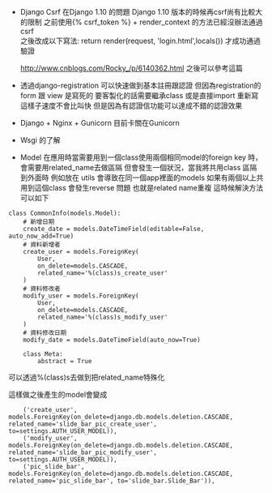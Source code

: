 + Django Csrf 在Django 1.10 的問題
    Django 1.10 版本的時候再csrf尚有比較大的限制
    之前使用{% csrf_token %} + render_context 的方法已經沒辦法通過csrf    
    之後改成以下寫法:
        return render(request, 'login.html',locals())
    才成功通過驗證

    http://www.cnblogs.com/Rocky_/p/6140362.html
    之後可以參考這篇
+ 透過django-registration 可以快速做到基本註冊跟認證
    但因為registration的form 跟 view 是寫死的 
    要客製化的話需要繼承class 
    或是直接import 重新寫
    這樣子速度不會比叫快
    但是因為有認證信功能可以達成不錯的認證效果

+ Django + Nginx + Gunicorn
    目前卡關在Gunicorn
    
+ Wsgi 的了解
+ Model 在應用時當需要用到一個class使用兩個相同model的foreign key 時，會需要用related_name去做區隔
    但會發生一個狀況，當我將共用class 區隔到外面時
    例如放在 utils 會導致在同一個app裡面的models 如果有兩個以上共用到這個class
    會發生reverse 問題 也就是related name重複
    這時候解決方法可以如下
```
class CommonInfo(models.Model):
    # 新增日期
    create_date = models.DateTimeField(editable=False, auto_now_add=True)
    # 資料新增者
    create_user = models.ForeignKey(
        User,
        on_delete=models.CASCADE,
        related_name='%(class)s_create_user'
    )
    # 資料修改者
    modify_user = models.ForeignKey(
        User,
        on_delete=models.CASCADE,
        related_name='%(class)s_modify_user'
    )
    # 資料修改日期
    modify_date = models.DateTimeField(auto_now=True)

    class Meta:
        abstract = True
```
可以透過%(class)s去做到把related_name特殊化
    
這樣做之後產生的model會變成
```
    ('create_user', models.ForeignKey(on_delete=django.db.models.deletion.CASCADE, related_name='slide_bar_pic_create_user', to=settings.AUTH_USER_MODEL)),
    ('modify_user', models.ForeignKey(on_delete=django.db.models.deletion.CASCADE, related_name='slide_bar_pic_modify_user', to=settings.AUTH_USER_MODEL)),
    ('pic_slide_bar', models.ForeignKey(on_delete=django.db.models.deletion.CASCADE, related_name='pic_slide_bar', to='slide_bar.Slide_Bar')),
```
